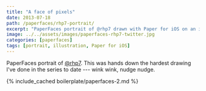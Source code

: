 ```yaml
---
title: "A face of pixels"
date: 2013-07-18
path: /paperfaces/rhp7-portrait/
excerpt: "PaperFaces portrait of @rhp7 drawn with Paper for iOS on an iPad."
image: ../../assets/images/paperfaces-rhp7-twitter.jpg
categories: [paperfaces]
tags: [portrait, illustration, Paper for iOS]
---
```


PaperFaces portrait of [@rhp7](https://twitter.com/rhp7). This was hands down the hardest drawing I've done in the series to date --- wink wink, nudge nudge.

{% include_cached boilerplate/paperfaces-2.md %}

